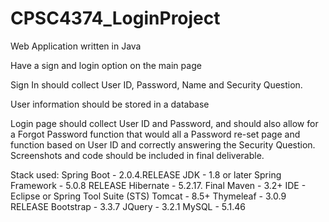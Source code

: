 # CPSC4374_LoginProject

Web Application written in Java

Have a sign and login option on the main page

Sign In should collect User ID, Password, Name and Security Question.

User information should be stored in a database

Login page should collect User ID and Password, and should also allow for a Forgot Password function that would all a Password re-set page and function based on User ID and correctly answering the Security Question.  Screenshots and code should be included in final deliverable.

Stack used:
Spring Boot - 2.0.4.RELEASE
JDK - 1.8 or later
Spring Framework - 5.0.8 RELEASE
Hibernate - 5.2.17. Final
Maven - 3.2+
IDE - Eclipse or Spring Tool Suite (STS)
Tomcat - 8.5+
Thymeleaf - 3.0.9 RELEASE
Bootstrap - 3.3.7
JQuery - 3.2.1
MySQL - 5.1.46

